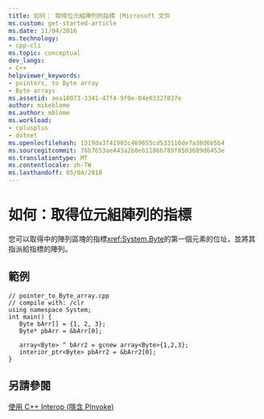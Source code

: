 ```yaml
---
title: 如何： 取得位元組陣列的指標 |Microsoft 文件
ms.custom: get-started-article
ms.date: 11/04/2016
ms.technology:
- cpp-cli
ms.topic: conceptual
dev_langs:
- C++
helpviewer_keywords:
- pointers, to Byte array
- Byte arrays
ms.assetid: aea18073-3341-47f4-9f0e-04e03327037e
author: mikeblome
ms.author: mblome
ms.workload:
- cplusplus
- dotnet
ms.openlocfilehash: 1319da3f41903c469655cd533116de7a38d6b5b4
ms.sourcegitcommit: 76b7653ae443a2b8eb1186b789f8503609d6453e
ms.translationtype: MT
ms.contentlocale: zh-TW
ms.lasthandoff: 05/04/2018
---
```

# <a name="how-to-obtain-a-pointer-to-byte-array"></a>如何：取得位元組陣列的指標
您可以取得中的陣列區塊的指標<xref:System.Byte>的第一個元素的位址，並將其指派給指標的陣列。  
  
## <a name="example"></a>範例  
  
```  
// pointer_to_Byte_array.cpp  
// compile with: /clr  
using namespace System;  
int main() {  
   Byte bArr[] = {1, 2, 3};  
   Byte* pbArr = &bArr[0];  
  
   array<Byte> ^ bArr2 = gcnew array<Byte>{1,2,3};  
   interior_ptr<Byte> pbArr2 = &bArr2[0];  
}  
```  
  
## <a name="see-also"></a>另請參閱  
 [使用 C++ Interop (隱含 PInvoke)](../dotnet/using-cpp-interop-implicit-pinvoke.md)